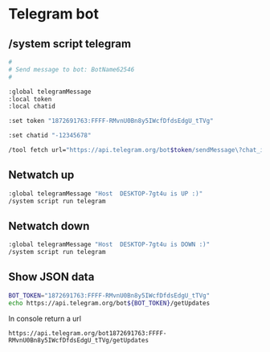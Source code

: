 # Telegram bot
## /system script telegram

```bash
#
# Send message to bot: BotName62546
#

:global telegramMessage
:local token
:local chatid

:set token "1872691763:FFFF-RMvnU0Bn8y5IWcfDfdsEdgU_tTVg"

:set chatid "-12345678"

/tool fetch url="https://api.telegram.org/bot$token/sendMessage\?chat_id=$chatid&text=$telegramMessage"
```

## Netwatch up
```bash
:global telegramMessage "Host  DESKTOP-7gt4u is UP :)"
/system script run telegram
```

## Netwatch down
```bash
:global telegramMessage "Host  DESKTOP-7gt4u is DOWN :)"
/system script run telegram
```

## Show JSON data

```bash
BOT_TOKEN="1872691763:FFFF-RMvnU0Bn8y5IWcfDfdsEdgU_tTVg"
echo https://api.telegram.org/bot${BOT_TOKEN}/getUpdates
```
In console return a url

```
https://api.telegram.org/bot1872691763:FFFF-RMvnU0Bn8y5IWcfDfdsEdgU_tTVg/getUpdates
```
